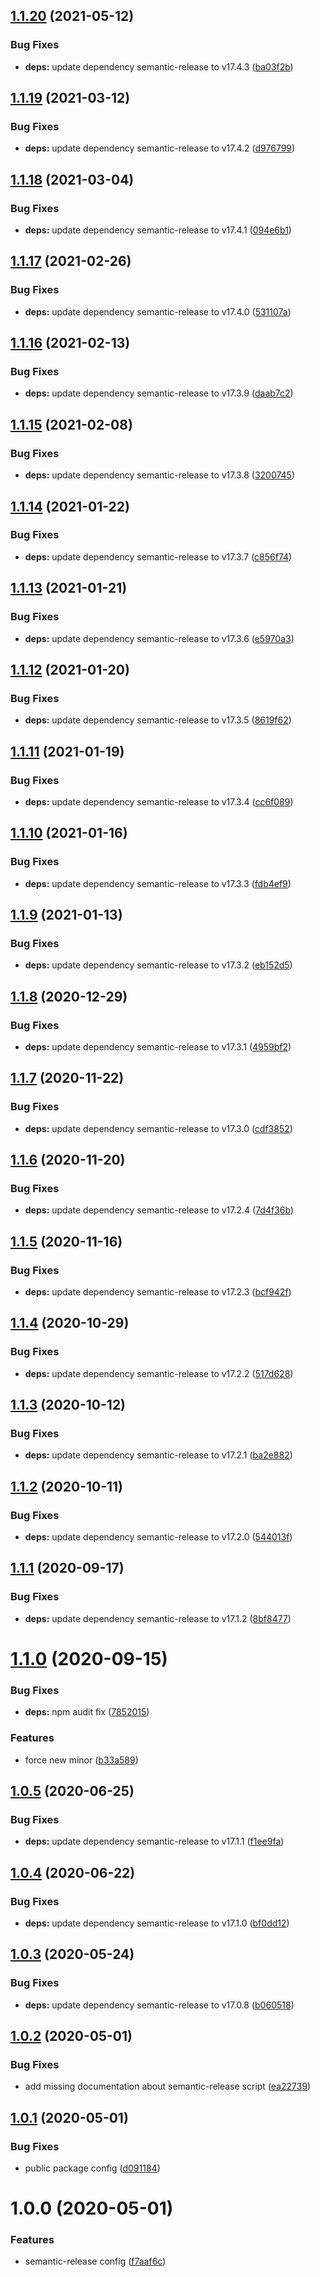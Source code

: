 ## [1.1.20](https://github.com/arbetsmyra/semantic-release-config/compare/v1.1.19...v1.1.20) (2021-05-12)


### Bug Fixes

* **deps:** update dependency semantic-release to v17.4.3 ([ba03f2b](https://github.com/arbetsmyra/semantic-release-config/commit/ba03f2b0b33153cce72d2568c4bd3af60b540870))

## [1.1.19](https://github.com/arbetsmyra/semantic-release-config/compare/v1.1.18...v1.1.19) (2021-03-12)


### Bug Fixes

* **deps:** update dependency semantic-release to v17.4.2 ([d976799](https://github.com/arbetsmyra/semantic-release-config/commit/d9767996fdc051d2681769481bff7e864cd10dee))

## [1.1.18](https://github.com/arbetsmyra/semantic-release-config/compare/v1.1.17...v1.1.18) (2021-03-04)


### Bug Fixes

* **deps:** update dependency semantic-release to v17.4.1 ([094e6b1](https://github.com/arbetsmyra/semantic-release-config/commit/094e6b14e55978465b226cf3ad2963b7a55acaf2))

## [1.1.17](https://github.com/arbetsmyra/semantic-release-config/compare/v1.1.16...v1.1.17) (2021-02-26)


### Bug Fixes

* **deps:** update dependency semantic-release to v17.4.0 ([531107a](https://github.com/arbetsmyra/semantic-release-config/commit/531107a911a8ba30ecbabd569c5acc2dbcda9eb1))

## [1.1.16](https://github.com/arbetsmyra/semantic-release-config/compare/v1.1.15...v1.1.16) (2021-02-13)


### Bug Fixes

* **deps:** update dependency semantic-release to v17.3.9 ([daab7c2](https://github.com/arbetsmyra/semantic-release-config/commit/daab7c21ed427d595147ba5f96483d90deb9179e))

## [1.1.15](https://github.com/arbetsmyra/semantic-release-config/compare/v1.1.14...v1.1.15) (2021-02-08)


### Bug Fixes

* **deps:** update dependency semantic-release to v17.3.8 ([3200745](https://github.com/arbetsmyra/semantic-release-config/commit/3200745c1f97fc426790d45c9c5e624e8c60023c))

## [1.1.14](https://github.com/arbetsmyra/semantic-release-config/compare/v1.1.13...v1.1.14) (2021-01-22)


### Bug Fixes

* **deps:** update dependency semantic-release to v17.3.7 ([c856f74](https://github.com/arbetsmyra/semantic-release-config/commit/c856f74965dfa3b9ea2981353fb88c85fc83d0ce))

## [1.1.13](https://github.com/arbetsmyra/semantic-release-config/compare/v1.1.12...v1.1.13) (2021-01-21)


### Bug Fixes

* **deps:** update dependency semantic-release to v17.3.6 ([e5970a3](https://github.com/arbetsmyra/semantic-release-config/commit/e5970a374e0c36db48eb1336d967081f147570df))

## [1.1.12](https://github.com/arbetsmyra/semantic-release-config/compare/v1.1.11...v1.1.12) (2021-01-20)


### Bug Fixes

* **deps:** update dependency semantic-release to v17.3.5 ([8619f62](https://github.com/arbetsmyra/semantic-release-config/commit/8619f623bd79135785a5525789f511ea9e9f419e))

## [1.1.11](https://github.com/arbetsmyra/semantic-release-config/compare/v1.1.10...v1.1.11) (2021-01-19)


### Bug Fixes

* **deps:** update dependency semantic-release to v17.3.4 ([cc6f089](https://github.com/arbetsmyra/semantic-release-config/commit/cc6f08981c921e8e8c4ecb36407588f22218dd3a))

## [1.1.10](https://github.com/arbetsmyra/semantic-release-config/compare/v1.1.9...v1.1.10) (2021-01-16)


### Bug Fixes

* **deps:** update dependency semantic-release to v17.3.3 ([fdb4ef9](https://github.com/arbetsmyra/semantic-release-config/commit/fdb4ef940a25dc3ebdca49ad971fbf5b870d8171))

## [1.1.9](https://github.com/arbetsmyra/semantic-release-config/compare/v1.1.8...v1.1.9) (2021-01-13)


### Bug Fixes

* **deps:** update dependency semantic-release to v17.3.2 ([eb152d5](https://github.com/arbetsmyra/semantic-release-config/commit/eb152d5848ff7b4a97497a22fbd6b84a1ed806b8))

## [1.1.8](https://github.com/arbetsmyra/semantic-release-config/compare/v1.1.7...v1.1.8) (2020-12-29)


### Bug Fixes

* **deps:** update dependency semantic-release to v17.3.1 ([4959bf2](https://github.com/arbetsmyra/semantic-release-config/commit/4959bf24d963ae0f0abd21ac5e400b73ba9113e5))

## [1.1.7](https://github.com/arbetsmyra/semantic-release-config/compare/v1.1.6...v1.1.7) (2020-11-22)


### Bug Fixes

* **deps:** update dependency semantic-release to v17.3.0 ([cdf3852](https://github.com/arbetsmyra/semantic-release-config/commit/cdf3852959a82265bc2d782c5994daa10c7f4b06))

## [1.1.6](https://github.com/arbetsmyra/semantic-release-config/compare/v1.1.5...v1.1.6) (2020-11-20)


### Bug Fixes

* **deps:** update dependency semantic-release to v17.2.4 ([7d4f36b](https://github.com/arbetsmyra/semantic-release-config/commit/7d4f36bc406aa5558e3f05cb1751ad9e80738069))

## [1.1.5](https://github.com/arbetsmyra/semantic-release-config/compare/v1.1.4...v1.1.5) (2020-11-16)


### Bug Fixes

* **deps:** update dependency semantic-release to v17.2.3 ([bcf942f](https://github.com/arbetsmyra/semantic-release-config/commit/bcf942fa9744ed0fc6b4bbacb903313634965bc4))

## [1.1.4](https://github.com/arbetsmyra/semantic-release-config/compare/v1.1.3...v1.1.4) (2020-10-29)


### Bug Fixes

* **deps:** update dependency semantic-release to v17.2.2 ([517d628](https://github.com/arbetsmyra/semantic-release-config/commit/517d628b41a49bd36a2a4347d69439081e493bca))

## [1.1.3](https://github.com/arbetsmyra/semantic-release-config/compare/v1.1.2...v1.1.3) (2020-10-12)


### Bug Fixes

* **deps:** update dependency semantic-release to v17.2.1 ([ba2e882](https://github.com/arbetsmyra/semantic-release-config/commit/ba2e882a9c2f3a52ffcd6cddedda20faa9a50d1c))

## [1.1.2](https://github.com/arbetsmyra/semantic-release-config/compare/v1.1.1...v1.1.2) (2020-10-11)


### Bug Fixes

* **deps:** update dependency semantic-release to v17.2.0 ([544013f](https://github.com/arbetsmyra/semantic-release-config/commit/544013f35634d8a9cdb72734fac19947cd3515a2))

## [1.1.1](https://github.com/arbetsmyra/semantic-release-config/compare/v1.1.0...v1.1.1) (2020-09-17)


### Bug Fixes

* **deps:** update dependency semantic-release to v17.1.2 ([8bf8477](https://github.com/arbetsmyra/semantic-release-config/commit/8bf8477a72697d541ff93083342ca2dcfdafc200))

# [1.1.0](https://github.com/arbetsmyra/semantic-release-config/compare/v1.0.5...v1.1.0) (2020-09-15)


### Bug Fixes

* **deps:** npm audit fix ([7852015](https://github.com/arbetsmyra/semantic-release-config/commit/7852015be60a9fb2c4cd4ade2882d7cbcbb94098))


### Features

* force new minor ([b33a589](https://github.com/arbetsmyra/semantic-release-config/commit/b33a589b6578feb986620332d29e9263b76afadd))

## [1.0.5](https://github.com/arbetsmyra/semantic-release-config/compare/v1.0.4...v1.0.5) (2020-06-25)


### Bug Fixes

* **deps:** update dependency semantic-release to v17.1.1 ([f1ee9fa](https://github.com/arbetsmyra/semantic-release-config/commit/f1ee9fafca0ccde01da0789b5d26478d598e1bd8))

## [1.0.4](https://github.com/arbetsmyra/semantic-release-config/compare/v1.0.3...v1.0.4) (2020-06-22)


### Bug Fixes

* **deps:** update dependency semantic-release to v17.1.0 ([bf0dd12](https://github.com/arbetsmyra/semantic-release-config/commit/bf0dd120224fcad86135511fed5de00311632444))

## [1.0.3](https://github.com/arbetsmyra/semantic-release-config/compare/v1.0.2...v1.0.3) (2020-05-24)


### Bug Fixes

* **deps:** update dependency semantic-release to v17.0.8 ([b060518](https://github.com/arbetsmyra/semantic-release-config/commit/b0605183a0883822645b155060af91d7188fe734))

## [1.0.2](https://github.com/arbetsmyra/semantic-release-config/compare/v1.0.1...v1.0.2) (2020-05-01)


### Bug Fixes

* add missing documentation about semantic-release script ([ea22739](https://github.com/arbetsmyra/semantic-release-config/commit/ea227397ba67daf7b034eb0c3f7cf69b0a1ed083))

## [1.0.1](https://github.com/arbetsmyra/semantic-release-config/compare/v1.0.0...v1.0.1) (2020-05-01)


### Bug Fixes

* public package config ([d091184](https://github.com/arbetsmyra/semantic-release-config/commit/d0911842719bb194bd8cf41f0fee066bfee0eee0))

# 1.0.0 (2020-05-01)


### Features

* semantic-release config ([f7aaf6c](https://github.com/arbetsmyra/semantic-release-config/commit/f7aaf6ce3e12fb9d83b2c2e362793a765395c4c5))
